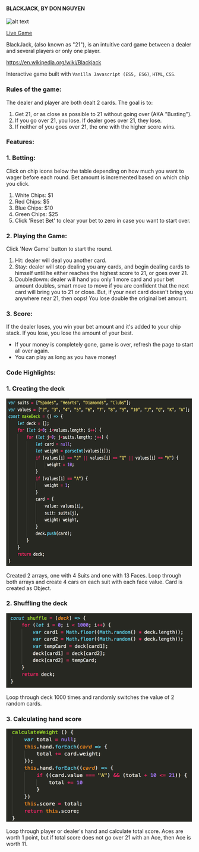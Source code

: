 #### BLACKJACK, BY DON NGUYEN

![alt text](https://media.giphy.com/media/5R0yySN75A48x4jvqH/giphy.gif)

[Live Game](https://thedonwind69.github.io/blackjack/index.html)

BlackJack, (also known as "21"), is an intuitive card game between a dealer and several players or only one player. 

https://en.wikipedia.org/wiki/Blackjack

Interactive game built with `Vanilla Javascript (ES5, ES6)`, `HTML`, `CSS`.

### Rules of the game:

The dealer and player are both dealt 2 cards. The goal is to:
1. Get 21, or as close as possible to 21 without going over (AKA "Busting").
2. If you go over 21, you lose. If dealer goes over 21, they lose. 
3. If neither of you goes over 21, the one with the higher score wins.

### Features:

### 1. Betting: 

Click on chip icons below the table depending on how much you want to wager before each round. Bet amount is incremented based on which chip you click.
1. White Chips: $1
2. Red Chips: $5
3. Blue Chips: $10
4. Green Chips: $25
5. Click 'Reset Bet' to clear your bet to zero in case you want to start over.

### 2. Playing the Game: 

Click 'New Game' button to start the round.
1. Hit: dealer will deal you another card.
2. Stay: dealer will stop dealing you any cards, and begin dealing cards to himself until he either reaches the highest score to 21, or goes over 21.
3. Doubledowm: dealer will hand you only 1 more card and your bet amount doubles, smart move to move if you are confident that the next card will bring you to 21 or close. But, if your next card doesn't bring you anywhere near 21, then oops! You lose double the original bet amount.

### 3. Score: 
If the dealer loses, you win your bet amount and it's added to your chip stack. If you lose, you lose the amount of your best. 
- If your money is completely gone, game is over, refresh the page to start all over again.
- You can play as long as you have money!

### Code Highlights:

### 1. Creating the deck

<div>
    <img src="/images/screen1.png" width="500px" height="450px"</img> 
</div>

Created 2 arrays, one with 4 Suits and one with 13 Faces. Loop through both arrays and create 4 cars on each suit with each face value. Card is created as Object.

### 2. Shuffling the deck

<div>
    <img src="/images/screen2.png" width="500px" height="200px"</img> 
</div>

Loop through deck 1000 times and randomly switches the value of 2 random cards.

### 3. Calculating hand score

<div>
    <img src="/images/screen3.png" width="500px" height="250px"</img> 
</div>

Loop through player or dealer's hand and calculate total score. Aces are worth 1 point, but if total score does not go over 21 with an Ace, then Ace is worth 11.